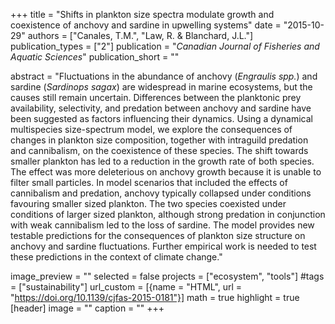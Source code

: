 +++
title = "Shifts in plankton size spectra modulate growth and coexistence of anchovy and sardine in upwelling systems"
date = "2015-10-29"
authors = ["Canales, T.M.", "Law, R. & Blanchard, J.L."]
publication_types = ["2"]
publication = "_Canadian Journal of Fisheries and Aquatic Sciences_"
publication_short = ""

abstract = "Fluctuations in the abundance of anchovy (_Engraulis spp._) and sardine (_Sardinops sagax_) are widespread in marine ecosystems, but the causes still remain uncertain. Differences between the planktonic prey availability, selectivity, and predation between anchovy and sardine have been suggested as factors influencing their dynamics. Using a dynamical multispecies size-spectrum model, we explore the consequences of changes in plankton size composition, together with intraguild predation and cannibalism, on the coexistence of these species. The shift towards smaller plankton has led to a reduction in the growth rate of both species. The effect was more deleterious on anchovy growth because it is unable to filter small particles. In model scenarios that included the effects of cannibalism and predation, anchovy typically collapsed under conditions favouring smaller sized plankton. The two species coexisted under conditions of larger sized plankton, although strong predation in conjunction with weak cannibalism led to the loss of sardine. The model provides new testable predictions for the consequences of plankton size structure on anchovy and sardine fluctuations. Further empirical work is needed to test these predictions in the context of climate change."

image_preview = ""
selected = false
projects = ["ecosystem", "tools"]
#tags = ["sustainability"]
url_custom = [{name = "HTML", url = "https://doi.org/10.1139/cjfas-2015-0181"}]
math = true
highlight = true
[header]
image = ""
caption = ""
+++


